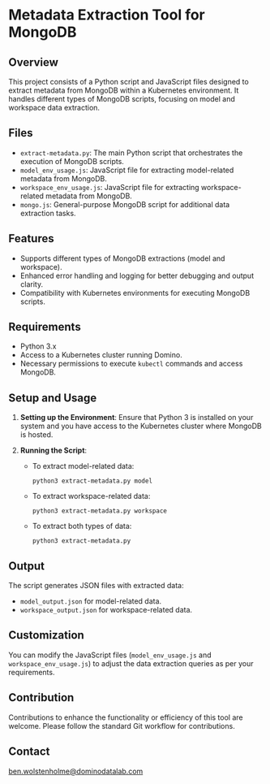 # Metadata Extraction Tool for MongoDB

## Overview
This project consists of a Python script and JavaScript files designed to extract metadata from MongoDB within a Kubernetes environment. It handles different types of MongoDB scripts, focusing on model and workspace data extraction.

## Files
- `extract-metadata.py`: The main Python script that orchestrates the execution of MongoDB scripts.
- `model_env_usage.js`: JavaScript file for extracting model-related metadata from MongoDB.
- `workspace_env_usage.js`: JavaScript file for extracting workspace-related metadata from MongoDB.
- `mongo.js`: General-purpose MongoDB script for additional data extraction tasks.

## Features
- Supports different types of MongoDB extractions (model and workspace).
- Enhanced error handling and logging for better debugging and output clarity.
- Compatibility with Kubernetes environments for executing MongoDB scripts.

## Requirements
- Python 3.x
- Access to a Kubernetes cluster running Domino.
- Necessary permissions to execute `kubectl` commands and access MongoDB.

## Setup and Usage
1. **Setting up the Environment**: Ensure that Python 3 is installed on your system and you have access to the Kubernetes cluster where MongoDB is hosted.

2. **Running the Script**:
   - To extract model-related data:
     ```
     python3 extract-metadata.py model
     ```
   - To extract workspace-related data:
     ```
     python3 extract-metadata.py workspace
     ```
   - To extract both types of data:
     ```
     python3 extract-metadata.py
     ```

## Output
The script generates JSON files with extracted data:
- `model_output.json` for model-related data.
- `workspace_output.json` for workspace-related data.

## Customization
You can modify the JavaScript files (`model_env_usage.js` and `workspace_env_usage.js`) to adjust the data extraction queries as per your requirements.

## Contribution
Contributions to enhance the functionality or efficiency of this tool are welcome. Please follow the standard Git workflow for contributions.

## Contact
ben.wolstenholme@dominodatalab.com

